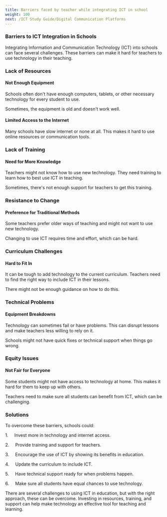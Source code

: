 ```yaml
---
title: Barriers faced by teacher while integrating ICT in school
weight: 100
next: /ICT Study Guide/Digital Communication Platforms
---
```


### Barriers to ICT Integration in Schools

Integrating Information and Communication Technology (ICT) into schools can face several challenges. These barriers can make it hard for teachers to use technology in their teaching.

### Lack of Resources

#### Not Enough Equipment

Schools often don't have enough computers, tablets, or other necessary technology for every student to use.

Sometimes, the equipment is old and doesn't work well.

#### Limited Access to the Internet

Many schools have slow internet or none at all. This makes it hard to use online resources or communication tools.

### Lack of Training

#### Need for More Knowledge

Teachers might not know how to use new technology. They need training to learn how to best use ICT in teaching.

Sometimes, there's not enough support for teachers to get this training.

### Resistance to Change

#### Preference for Traditional Methods

Some teachers prefer older ways of teaching and might not want to use new technology.

Changing to use ICT requires time and effort, which can be hard.

### Curriculum Challenges

#### Hard to Fit In

It can be tough to add technology to the current curriculum. Teachers need to find the right way to include ICT in their lessons.

There might not be enough guidance on how to do this.

### Technical Problems

#### Equipment Breakdowns

Technology can sometimes fail or have problems. This can disrupt lessons and make teachers less willing to rely on it.

Schools might not have quick fixes or technical support when things go wrong.

### Equity Issues

#### Not Fair for Everyone

Some students might not have access to technology at home. This makes it hard for them to keep up with others.

Teachers need to make sure all students can benefit from ICT, which can be challenging.

### Solutions

To overcome these barriers, schools could:

1.     Invest more in technology and internet access.

2.     Provide training and support for teachers.

3.     Encourage the use of ICT by showing its benefits in education.

4.     Update the curriculum to include ICT.

5.     Have technical support ready for when problems happen.

6.     Make sure all students have equal chances to use technology.

There are several challenges to using ICT in education, but with the right approach, these can be overcome. Investing in resources, training, and support can help make technology an effective tool for teaching and learning.
